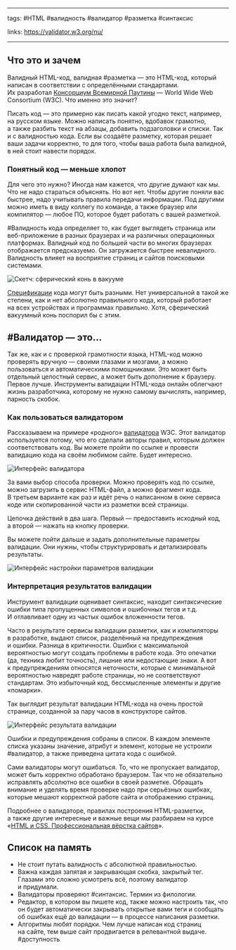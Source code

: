 ____

tags: #HTML #валидность #валидатор #разметка #синтаксис

links: https://validator.w3.org/nu/

_____

## Что это и зачем

Валидный HTML-код, валидная #разметка — это HTML-код, который написан в соответствии с определёнными стандартами. Их разработал [Консорциум Всемирной Паутины](https://ru.wikipedia.org/wiki/%D0%9A%D0%BE%D0%BD%D1%81%D0%BE%D1%80%D1%86%D0%B8%D1%83%D0%BC_%D0%92%D1%81%D0%B5%D0%BC%D0%B8%D1%80%D0%BD%D0%BE%D0%B9_%D0%BF%D0%B0%D1%83%D1%82%D0%B8%D0%BD%D1%8B) — World Wide Web Consortium (W3C). Что именно это значит?

Писать код — это примерно как писать какой угодно текст, например, на русском языке. Можно написать понятно, вдобавок грамотно, а также разбить текст на абзацы, добавить подзаголовки и списки. Так и с валидностью кода. Если вы создаёте разметку, которая решает ваши задачи корректно, то для того, чтобы ваша работа была валидной, в ней стоит навести порядок.

### Понятный код — меньше хлопот

Для чего это нужно? Иногда нам кажется, что другие думают как мы. Что не надо стараться объяснять. Но вот нет. Чтобы другие поняли вас быстрее, надо учитывать правила передачи информации. Под другими можно иметь в виду коллегу по команде, а также браузер или компилятор — любое ПО, которое будет работать с вашей разметкой.

#Валидность кода определяет то, как будет выглядеть страница или веб-приложение в разных браузерах и на различных операционных платформах. Валидный код по большей части во многих браузерах отображается предсказуемо. Он загружается быстрее невалидного. Валидность влияет на восприятие страниц и сайтов поисковыми системами.

![Скетч: сферический конь в вакууме](https://assets.htmlacademy.ru/img/blog/905/1@1x.png)

[Спецификации](https://htmlacademy.ru/blog/boost/frontend/short-11) кода могут быть разными. Нет универсальной в такой же степени, как и нет абсолютно правильного кода, который работает на всех устройствах и программах правильно. Хотя, сферический вакуумный конь поспорил бы с этим.

## #Валидатор — это...

Так же, как и с проверкой грамотности языка, HTML-код можно проверять вручную — своими глазами и мозгами, а можно пользоваться и автоматическими помощниками. Это может быть отдельный целостный сервис, а может быть дополнение к браузеру. Первое лучше. Инструменты валидации HTML-кода онлайн облегчают жизнь разработчика, которому не нужно самому вычислять, например, парность скобок.

### Как пользоваться валидатором

Рассказываем на примере «родного» [валидатора](https://validator.w3.org/) W3C. Этот валидатор используется потому, что его сделали авторы правил, которым должен соответствовать код. Вы можете пройти по ссылке и провести валидацию кода на своём любимом сайте. Будет интересно.

![Интерфейс валидатора](https://assets.htmlacademy.ru/img/blog/905/2@1x.png)

За вами выбор способа проверки. Можно проверять код по ссылке, можно загрузить в сервис HTML-файл, а можно фрагмент кода. В третьем варианте как раз и идёт речь о написанном в окне сервиса коде или скопированной части из разметки всей страницы.

Цепочка действий в два шага. 
Первый — предоставить исходный код, а второй — нажать на кнопку проверки.

Вы можете пойти дальше и задать дополнительные параметры валидации. Они нужны, чтобы структурировать и детализировать результаты.

![Интерфейс настройки параметров валидации](https://assets.htmlacademy.ru/img/blog/905/3@1x.png)

### Интерпретация результатов валидации

Инструмент валидации оценивает синтаксис, находит синтаксические ошибки типа пропущенных символов и ошибочных тегов и т.д. И отлавливает одну из частых ошибок вложенности тегов.

Часто в результате сервисы валидации разметки, как и компиляторы в разработке, выдают список, разделённый на предупреждения и ошибки. Разница в критичности. Ошибки с максимальной вероятностью могут создать проблемы в работе кода. Это опечатки (да, техника любит точность), лишние или недостающие знаки. А вот к предупреждениям относятся неточности, которые с минимальной вероятностью навредят работе страницы, но не соответствуют стандартам. Это избыточный код, бессмысленные элементы и другие «помарки».

Так выглядит результат валидации HTML-кода на очень простой странице, созданной за пару часов в конструкторе сайтов.

![Интерфейс результата валидации](https://assets.htmlacademy.ru/img/blog/905/4@1x.png)

Ошибки и предупреждения собраны в список. В каждом элементе списка указаны значение, атрибут и элемент, которые не устроили #валидатор, а также приведена цитата кода с ошибкой.

Сами валидаторы могут ошибаться. То, что не пропускает валидатор, может быть корректно обработано браузером. Так что не обязательно исправлять абсолютно все ошибки в своей разметке. Обращать внимание и уделять время проверке надо при серьёзных ошибках, которые мешают корректной работе сайта и отображению страниц.

Подробнее о валидаторе, правилах построения HTML-разметки, а также другие интересные и важные вещи мы разбираем на курсе «[HTML и CSS. Профессиональная вёрстка сайтов](https://htmlacademy.ru/intensive/htmlcss)».

## Список на память

-   Не стоит путать валидность с абсолютной правильностью.
-   Важна каждая запятая и закрывающая скобка, закрытый тег. Глазами это сложно усмотреть всё, поэтому валидатор и придумали.
-   Валидаторы проверяют #синтаксис. Термин из филологии.
-   Редактор, в котором вы пишете код, также можно настроить так, что он будет автоматически закрывать открытые вами теги и сообщать об ошибках ещё до валидации — в процессе написания разметки.
-   Алгоритмы любят порядки. Чем лучше написан код страниц на сайте, тем выше сайт продвигается в релевантной выдаче. #доступность